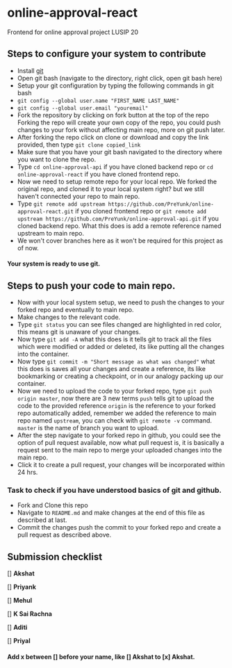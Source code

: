 # online-approval-react
Frontend for online approval project LUSIP 20

## Steps to configure your system to contribute
* Install [git](https://git-scm.com/downloads)
* Open git bash (navigate to the directory, right click, open git bash here)
* Setup your git configuration by typing the following commands in git bash
* `git config --global user.name "FIRST_NAME LAST_NAME"`
* `git config --global user.email "youremail"`
* Fork the repository by clicking on fork button at the top of the repo
Forking the repo will create your own copy of the repo, you could push changes to your fork without affecting main repo, more on git push later.
* After forking the repo click on clone or download and copy the link provided, then type 
`git clone copied_link`
* Make sure that you have your git bash navigated to the directory where you want to clone the repo.
* Type `cd online-approval-api` if you have cloned backend repo or `cd online-approval-react` if you have cloned frontend repo.
* Now we need to setup remote repo for your local repo. We forked the original repo, and cloned it to your local system right? but we still haven't connected your repo to main repo.
* Type `git remote add upstream https://github.com/PreYunk/online-approval-react.git` if you cloned frontend repo or `git remote add upstream https://github.com/PreYunk/online-approval-api.git` if you cloned backend repo. What this does is add a remote reference named upstream to main repo.
* We won't cover branches here as it won't be required for this project as of now.
#### Your system is ready to use git.

## Steps to push your code to main repo.
* Now with your local system setup, we need to push the changes to your forked repo and eventually to main repo.
* Make changes to the relevant code.
* Type `git status` you can see files changed are highlighted in red color, this means git is unaware of your changes.
* Now type `git add -A` what this does is it tells git to track all the files which were modified or added or deleted, its like putting all the changes into the container.
* Now type `git commit -m "Short message as what was changed"` what this does is saves all your changes and create a reference, its like bookmarking or creating a checkpoint, or in our analogy packing up our container.
* Now we need to upload the code to your forked repo, type `git push origin master`, now there are 3 new terms
  `push` tells git to upload the code to the provided reference
  `origin` is the reference to your forked repo automatically added, remember we added the reference to main repo named `upstream`, you can check with `git remote -v` command.
  `master` is the name of branch you want to upload.
* After the step navigate to your forked repo in github, you could see the option of pull request available, now what pull request is, it is basically a request sent to the main repo to merge your uploaded changes into the main repo.
* Click it to create a pull request, your changes will be incorporated within 24 hrs.

### Task to check if you have understood basics of git and github.
* Fork and Clone this repo
* Navigate to `README.md` and make changes at the end of this file as described at last.
* Commit the changes push the commit to your forked repo and create a pull request as described above.

## Submission checklist
[] **Akshat**

[] **Priyank**

[] **Mehul**

[] **K Sai Rachna**

[] **Aditi**

[] **Priyal**

#### Add x between [] before your name, like [] Akshat to [x] Akshat.
